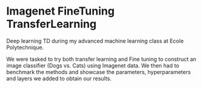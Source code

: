 # Imagenet FineTuning TransferLearning

Deep learning TD during my advanced machine learning class at Ecole Polytechnique. 

We were tasked to try both transfer learning and Fine tuning to construct an image classifier (Dogs vs. Cats) using Imagenet data.
We then had to benchmark the methods and showcase the parameters, hyperparameters and layers we added to obtain our results. 
